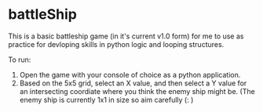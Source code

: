 # battleShip


This is a basic battleship game (in it's current v1.0 form) for me to use as practice for devloping skills in python logic and looping structures.

To run:

1. Open the game with your console of choice as a python application.
2. Based on the 5x5 grid, select an X value, and then select a Y value for an intersecting coordiate where you think the enemy ship might be. (The enemy ship is currently 1x1 in size so aim carefully (: )